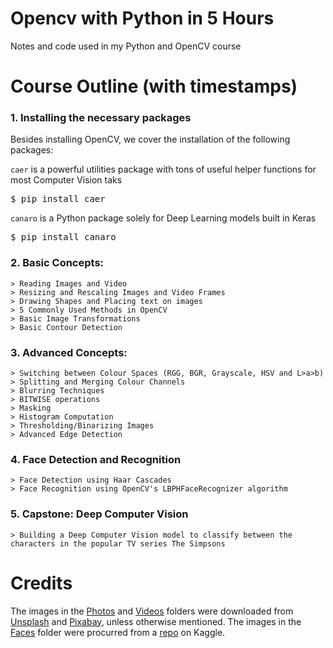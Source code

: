 # Opencv with Python in 5 Hours
Notes and code used in my Python and OpenCV course

# Course Outline (with timestamps)
### 1. Installing the necessary packages
Besides installing OpenCV, we cover the installation of the following packages:

`caer` is a powerful utilities package with tons of useful helper functions for most Computer Vision taks
<pre>$ pip install caer</pre>

`canaro` is a Python package solely for Deep Learning models built in Keras
<pre>$ pip install canaro</pre>


### 2. Basic Concepts:
    > Reading Images and Video
    > Resizing and Rescaling Images and Video Frames
    > Drawing Shapes and Placing text on images
    > 5 Commonly Used Methods in OpenCV
    > Basic Image Transformations
    > Basic Contour Detection
    
### 3. Advanced Concepts:
    > Switching between Colour Spaces (RGG, BGR, Grayscale, HSV and L>a>b)
    > Splitting and Merging Colour Channels
    > Blurring Techniques
    > BITWISE operations
    > Masking 
    > Histogram Computation
    > Thresholding/Binarizing Images
    > Advanced Edge Detection 
    
### 4. Face Detection and Recognition
    > Face Detection using Haar Cascades
    > Face Recognition using OpenCV's LBPHFaceRecognizer algorithm
    
### 5. Capstone: Deep Computer Vision
    > Building a Deep Computer Vision model to classify between the characters in the popular TV series The Simpsons

# Credits
The images in the [Photos](https://github.com/jasmcaus/opencv-course/tree/master/Media%20Files/Photos) and [Videos](https://github.com/jasmcaus/opencv-course/tree/master/Media%20Files/Videos) folders were downloaded from [Unsplash](http://unsplash.com) and [Pixabay](http://pixabay.com), unless otherwise mentioned.
The images in the [Faces](https://github.com/jasmcaus/opencv-course/tree/master/Media%20Files/Faces) folder were procurred from a [repo](https://www.kaggle.com/dansbecker/5-celebrity-faces-dataset) on Kaggle.
